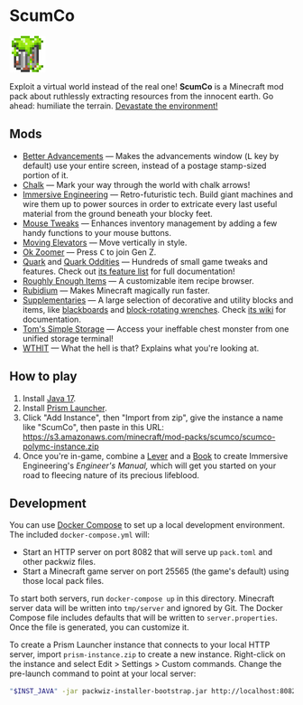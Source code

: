 # ScumCo

![ScumCo icon](images/scumco-server-icon-64.png)

Exploit a virtual world instead of the real one! **ScumCo** is a Minecraft mod pack about ruthlessly extracting resources from the innocent earth. Go ahead: humiliate the terrain. [Devastate the environment!](https://youtu.be/ZAtzN_ScKXY?t=148)

## Mods

* [Better Advancements](https://www.curseforge.com/minecraft/mc-mods/better-advancements) — Makes the advancements window (<kbd>L</kbd> key by default) use your entire screen, instead of a postage stamp-sized portion of it.
* [Chalk](https://www.curseforge.com/minecraft/mc-mods/chalk) — Mark your way through the world with chalk arrows!
* [Immersive Engineering](https://modrinth.com/mod/immersiveengineering) — Retro-futuristic tech. Build giant machines and wire them up to power sources in order to extricate every last useful material from the ground beneath your blocky feet.
* [Mouse Tweaks](https://modrinth.com/mod/mouse-tweaks) — Enhances inventory management by adding a few handy functions to your mouse buttons.
* [Moving Elevators](https://www.curseforge.com/minecraft/mc-mods/moving-elevators) — Move vertically in style.
* [Ok Zoomer](https://www.curseforge.com/minecraft/mc-mods/ok-zoomer-forge) — Press <kbd>C</kbd> to join Gen Z.
* [Quark](https://www.curseforge.com/minecraft/mc-mods/quark) and [Quark Oddities](https://www.curseforge.com/minecraft/mc-mods/quark-oddities) — Hundreds of small game tweaks and features. Check out [its feature list](https://quarkmod.net/#features) for full documentation!
* [Roughly Enough Items](https://modrinth.com/mod/roughly-enough-items) — A customizable item recipe browser.
* [Rubidium](https://modrinth.com/mod/rubidium) — Makes Minecraft magically run faster.
* [Supplementaries](https://www.curseforge.com/minecraft/mc-mods/supplementaries) — A large selection of decorative and utility blocks and items, like [blackboards](https://github.com/MehVahdJukaar/Supplementaries/wiki/Decorative-Blocks#blackboard) and [block-rotating wrenches](https://github.com/MehVahdJukaar/Supplementaries/wiki/Tools,-Foods-and-Items#wrench). Check [its wiki](https://github.com/MehVahdJukaar/Supplementaries/wiki) for documentation.
* [Tom's Simple Storage](https://www.curseforge.com/minecraft/mc-mods/toms-storage) — Access your ineffable chest monster from one unified storage terminal!
* [WTHIT](https://modrinth.com/mod/wthit) — What the hell is that? Explains what you're looking at.

## How to play

1. Install [Java 17](https://prismlauncher.org/wiki/getting-started/installing-java/).
1. Install [Prism Launcher](https://prismlauncher.org).
1. Click "Add Instance", then "Import from zip", give the instance a name like "ScumCo", then paste in this URL: https://s3.amazonaws.com/minecraft/mod-packs/scumco/scumco-polymc-instance.zip
1. Once you're in-game, combine a [Lever](https://minecraft.fandom.com/wiki/Lever) and a [Book](https://minecraft.fandom.com/wiki/Book) to create Immersive Engineering's _Engineer's Manual,_ which will get you started on your road to fleecing nature of its precious lifeblood.

## Development

You can use [Docker Compose](https://docs.docker.com/compose/) to set up a local development environment. The included `docker-compose.yml` will:

* Start an HTTP server on port 8082 that will serve up `pack.toml` and other packwiz files.
* Start a Minecraft game server on port 25565 (the game's default) using those local pack files.

To start both servers, run `docker-compose up` in this directory. Minecraft server data will be written into `tmp/server` and ignored by Git. The Docker Compose file includes defaults that will be written to `server.properties`. Once the file is generated, you can customize it.

To create a Prism Launcher instance that connects to your local HTTP server, import `prism-instance.zip` to create a new instance. Right-click on the instance and select Edit > Settings > Custom commands. Change the pre-launch command to point at your local server:

```sh
"$INST_JAVA" -jar packwiz-installer-bootstrap.jar http://localhost:8082/pack.toml
```
